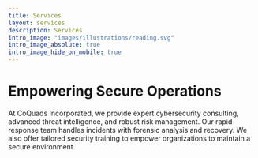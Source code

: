 ```yaml
---
title: Services
layout: services
description: Services
intro_image: "images/illustrations/reading.svg"
intro_image_absolute: true
intro_image_hide_on_mobile: true
---
```


# Empowering Secure Operations

At CoQuads Incorporated, we provide expert cybersecurity consulting, advanced threat intelligence, and robust risk management. Our rapid response team handles incidents with forensic analysis and recovery. We also offer tailored security training to empower organizations to maintain a secure environment.